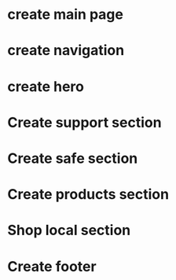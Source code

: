 # create main page 

# create navigation

# create hero

# Create support section

# Create safe section

# Create products section

# Shop local section

# Create footer